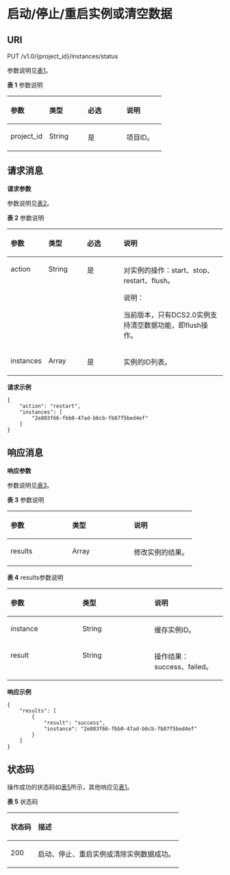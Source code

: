 # 启动/停止/重启实例或清空数据<a name="ZH-CN_TOPIC_0052507318"></a>

## **URI**<a name="section135003281596"></a>

PUT /v1.0/\{project\_id\}/instances/status

参数说明见[表1](#table344154216371)。

**表 1**  参数说明

<a name="table344154216371"></a>
<table><thead align="left"><tr id="row44454293719"><th class="cellrowborder" valign="top" width="25%" id="mcps1.2.5.1.1"><p id="p143542153710"><a name="p143542153710"></a><a name="p143542153710"></a>参数</p>
</th>
<th class="cellrowborder" valign="top" width="25%" id="mcps1.2.5.1.2"><p id="p243942133712"><a name="p243942133712"></a><a name="p243942133712"></a>类型</p>
</th>
<th class="cellrowborder" valign="top" width="25%" id="mcps1.2.5.1.3"><p id="p15431742143710"><a name="p15431742143710"></a><a name="p15431742143710"></a>必选</p>
</th>
<th class="cellrowborder" valign="top" width="25%" id="mcps1.2.5.1.4"><p id="p1843204253716"><a name="p1843204253716"></a><a name="p1843204253716"></a>说明</p>
</th>
</tr>
</thead>
<tbody><tr id="row54444263714"><td class="cellrowborder" valign="top" width="25%" headers="mcps1.2.5.1.1 "><p id="p1144042133712"><a name="p1144042133712"></a><a name="p1144042133712"></a>project_id</p>
</td>
<td class="cellrowborder" valign="top" width="25%" headers="mcps1.2.5.1.2 "><p id="p15449424377"><a name="p15449424377"></a><a name="p15449424377"></a>String</p>
</td>
<td class="cellrowborder" valign="top" width="25%" headers="mcps1.2.5.1.3 "><p id="p4441242153712"><a name="p4441242153712"></a><a name="p4441242153712"></a>是</p>
</td>
<td class="cellrowborder" valign="top" width="25%" headers="mcps1.2.5.1.4 "><p id="p14441242143712"><a name="p14441242143712"></a><a name="p14441242143712"></a>项目ID。</p>
</td>
</tr>
</tbody>
</table>

## **请求消息**<a name="section8844175611106"></a>

**请求参数**

参数说明见[表2](#table103786452372)。

**表 2**  参数说明

<a name="table103786452372"></a>
<table><thead align="left"><tr id="row1377114516376"><th class="cellrowborder" valign="top" width="17%" id="mcps1.2.5.1.1"><p id="p537711457375"><a name="p537711457375"></a><a name="p537711457375"></a>参数</p>
</th>
<th class="cellrowborder" valign="top" width="18%" id="mcps1.2.5.1.2"><p id="p1737754583715"><a name="p1737754583715"></a><a name="p1737754583715"></a>类型</p>
</th>
<th class="cellrowborder" valign="top" width="17%" id="mcps1.2.5.1.3"><p id="p5377345123713"><a name="p5377345123713"></a><a name="p5377345123713"></a>必选</p>
</th>
<th class="cellrowborder" valign="top" width="48%" id="mcps1.2.5.1.4"><p id="p43771145143711"><a name="p43771145143711"></a><a name="p43771145143711"></a>说明</p>
</th>
</tr>
</thead>
<tbody><tr id="row1437724511376"><td class="cellrowborder" valign="top" width="17%" headers="mcps1.2.5.1.1 "><p id="p183771145173718"><a name="p183771145173718"></a><a name="p183771145173718"></a>action</p>
</td>
<td class="cellrowborder" valign="top" width="18%" headers="mcps1.2.5.1.2 "><p id="p537712456375"><a name="p537712456375"></a><a name="p537712456375"></a>String</p>
</td>
<td class="cellrowborder" valign="top" width="17%" headers="mcps1.2.5.1.3 "><p id="p17377124563715"><a name="p17377124563715"></a><a name="p17377124563715"></a>是</p>
</td>
<td class="cellrowborder" valign="top" width="48%" headers="mcps1.2.5.1.4 "><p id="p123771645123710"><a name="p123771645123710"></a><a name="p123771645123710"></a>对实例的操作：start、stop、restart、flush。</p>
<div class="note" id="note1676574710585"><a name="note1676574710585"></a><a name="note1676574710585"></a><span class="notetitle"> 说明： </span><div class="notebody"><p id="p976516477581"><a name="p976516477581"></a><a name="p976516477581"></a>当前版本，只有DCS2.0实例支持清空数据功能，即flush操作。</p>
</div></div>
</td>
</tr>
<tr id="row03781645173719"><td class="cellrowborder" valign="top" width="17%" headers="mcps1.2.5.1.1 "><p id="p11377945183718"><a name="p11377945183718"></a><a name="p11377945183718"></a>instances</p>
</td>
<td class="cellrowborder" valign="top" width="18%" headers="mcps1.2.5.1.2 "><p id="p103774453372"><a name="p103774453372"></a><a name="p103774453372"></a>Array</p>
</td>
<td class="cellrowborder" valign="top" width="17%" headers="mcps1.2.5.1.3 "><p id="p163771745133715"><a name="p163771745133715"></a><a name="p163771745133715"></a>是</p>
</td>
<td class="cellrowborder" valign="top" width="48%" headers="mcps1.2.5.1.4 "><p id="p93774453376"><a name="p93774453376"></a><a name="p93774453376"></a>实例的ID列表。</p>
</td>
</tr>
</tbody>
</table>

**请求示例**

```
{
    "action": "restart",
    "instances": [
        "2e803f66-fbb0-47ad-b6cb-fb87f5bed4ef"
    ]
}
```

## **响应消息**<a name="section1526810536111"></a>

**响应参数**

参数说明见[表3](#table52851943388)。

**表 3**  参数说明

<a name="table52851943388"></a>
<table><thead align="left"><tr id="row172851641381"><th class="cellrowborder" valign="top" width="33.33333333333333%" id="mcps1.2.4.1.1"><p id="p92851944388"><a name="p92851944388"></a><a name="p92851944388"></a>参数</p>
</th>
<th class="cellrowborder" valign="top" width="33.33333333333333%" id="mcps1.2.4.1.2"><p id="p628534163813"><a name="p628534163813"></a><a name="p628534163813"></a>类型</p>
</th>
<th class="cellrowborder" valign="top" width="33.33333333333333%" id="mcps1.2.4.1.3"><p id="p228511417382"><a name="p228511417382"></a><a name="p228511417382"></a>说明</p>
</th>
</tr>
</thead>
<tbody><tr id="row1828514413815"><td class="cellrowborder" valign="top" width="33.33333333333333%" headers="mcps1.2.4.1.1 "><p id="p6285184153819"><a name="p6285184153819"></a><a name="p6285184153819"></a>results</p>
</td>
<td class="cellrowborder" valign="top" width="33.33333333333333%" headers="mcps1.2.4.1.2 "><p id="p5285154123811"><a name="p5285154123811"></a><a name="p5285154123811"></a>Array</p>
</td>
<td class="cellrowborder" valign="top" width="33.33333333333333%" headers="mcps1.2.4.1.3 "><p id="p15285644384"><a name="p15285644384"></a><a name="p15285644384"></a>修改实例的结果。</p>
</td>
</tr>
</tbody>
</table>

**表 4**  results参数说明

<a name="table2070112173318"></a>
<table><thead align="left"><tr id="row4701171710315"><th class="cellrowborder" valign="top" width="33.33333333333333%" id="mcps1.2.4.1.1"><p id="p107011517838"><a name="p107011517838"></a><a name="p107011517838"></a>参数</p>
</th>
<th class="cellrowborder" valign="top" width="33.33333333333333%" id="mcps1.2.4.1.2"><p id="p47012172037"><a name="p47012172037"></a><a name="p47012172037"></a>类型</p>
</th>
<th class="cellrowborder" valign="top" width="33.33333333333333%" id="mcps1.2.4.1.3"><p id="p16702817236"><a name="p16702817236"></a><a name="p16702817236"></a>说明</p>
</th>
</tr>
</thead>
<tbody><tr id="row127025171316"><td class="cellrowborder" valign="top" width="33.33333333333333%" headers="mcps1.2.4.1.1 "><p id="p15702101711317"><a name="p15702101711317"></a><a name="p15702101711317"></a>instance</p>
</td>
<td class="cellrowborder" valign="top" width="33.33333333333333%" headers="mcps1.2.4.1.2 "><p id="p157020171730"><a name="p157020171730"></a><a name="p157020171730"></a>String</p>
</td>
<td class="cellrowborder" valign="top" width="33.33333333333333%" headers="mcps1.2.4.1.3 "><p id="p1070213176311"><a name="p1070213176311"></a><a name="p1070213176311"></a>缓存实例ID。</p>
</td>
</tr>
<tr id="row1702617833"><td class="cellrowborder" valign="top" width="33.33333333333333%" headers="mcps1.2.4.1.1 "><p id="p10702417734"><a name="p10702417734"></a><a name="p10702417734"></a>result</p>
</td>
<td class="cellrowborder" valign="top" width="33.33333333333333%" headers="mcps1.2.4.1.2 "><p id="p1170214171930"><a name="p1170214171930"></a><a name="p1170214171930"></a>String</p>
</td>
<td class="cellrowborder" valign="top" width="33.33333333333333%" headers="mcps1.2.4.1.3 "><p id="p1770221712311"><a name="p1770221712311"></a><a name="p1770221712311"></a>操作结果：success、failed。</p>
</td>
</tr>
</tbody>
</table>

**响应示例**

```
{
    "results": [
        {
            "result": "success",
            "instance": "2e803f66-fbb0-47ad-b6cb-fb87f5bed4ef"
        }
    ]
}
```

## **状态码**<a name="section1257075711211"></a>

操作成功的状态码如[表5](#table1357115714126)所示，其他响应见[表1](状态码.md#table5210141351517)。

**表 5**  状态码

<a name="table1357115714126"></a>
<table><thead align="left"><tr id="row3571145711215"><th class="cellrowborder" valign="top" width="15.98%" id="mcps1.2.3.1.1"><p id="p17572125771218"><a name="p17572125771218"></a><a name="p17572125771218"></a>状态码</p>
</th>
<th class="cellrowborder" valign="top" width="84.02%" id="mcps1.2.3.1.2"><p id="p1572185781216"><a name="p1572185781216"></a><a name="p1572185781216"></a>描述</p>
</th>
</tr>
</thead>
<tbody><tr id="row155722572121"><td class="cellrowborder" valign="top" width="15.98%" headers="mcps1.2.3.1.1 "><p id="p1757265761210"><a name="p1757265761210"></a><a name="p1757265761210"></a>200</p>
</td>
<td class="cellrowborder" valign="top" width="84.02%" headers="mcps1.2.3.1.2 "><p id="p3572185791214"><a name="p3572185791214"></a><a name="p3572185791214"></a>启动、停止、重启实例或清除实例数据成功。</p>
</td>
</tr>
</tbody>
</table>

